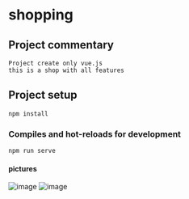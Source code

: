 # shopping

## Project commentary 
    Project create only vue.js
    this is a shop with all features
## Project setup
```
npm install
```

### Compiles and hot-reloads for development
```
npm run serve
```
#### pictures
![image](https://user-images.githubusercontent.com/61499805/156609326-abfa0aa5-c000-4cfb-94cf-405258bb368b.png)
![image](https://user-images.githubusercontent.com/61499805/156609390-08de7e58-1452-434c-beb0-9df71d403f59.png)
